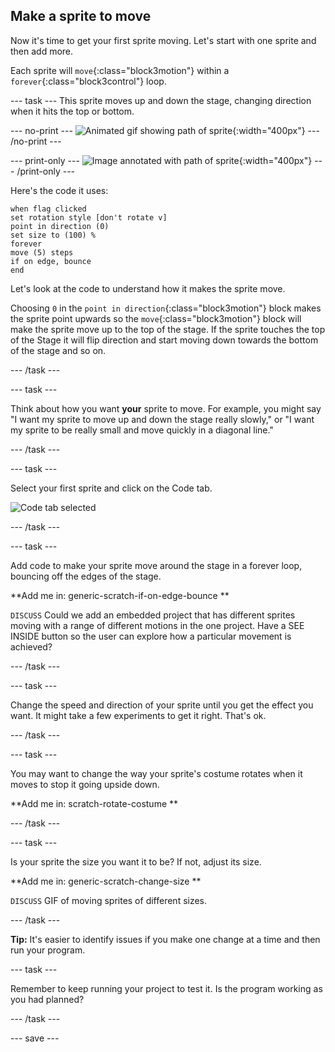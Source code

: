 ## Make a sprite to move

Now it's time to get your first sprite moving. Let's start with one sprite and then add more. 

Each sprite will `move`{:class="block3motion"} within a `forever`{:class="block3control"} loop. 

--- task ---
This sprite moves up and down the stage, changing direction when it hits the top or bottom. 

--- no-print ---
![Animated gif showing path of sprite](images/moving-up-down.gif){:width="400px"}
--- /no-print ---

--- print-only ---
![Image annotated with path of sprite](images/moving-up-down.png){:width="400px"}
--- /print-only ---

Here's the code it uses:

```blocks3
when flag clicked
set rotation style [don't rotate v]
point in direction (0)
set size to (100) %
forever
move (5) steps
if on edge, bounce
end
```

Let's look at the code to understand how it makes the sprite move.

Choosing `0` in the `point in direction`{:class="block3motion"} block makes the sprite point upwards so the `move`{:class="block3motion"} block will make the sprite move up to the top of the stage. If the sprite touches the top of the Stage it will flip direction and start moving down towards the bottom of the stage and so on. 

--- /task ---

--- task ---

Think about how you want **your** sprite to move. For example, you might say "I want my sprite to move up and down the stage really slowly," or "I want my sprite to be really small and move quickly in a diagonal line."

--- /task ---

--- task ---

Select your first sprite and click on the Code tab. 

![Code tab selected](images/codeTab.png)

--- /task ---

--- task ---

Add code to make your sprite move around the stage in a forever loop, bouncing off the edges of the stage. 

**Add me in: generic-scratch-if-on-edge-bounce **

`DISCUSS` Could we add an embedded project that has different sprites moving with a range of different motions in the one project. Have a SEE INSIDE button so the user can explore how a particular movement is achieved?

--- /task ---

--- task ---

Change the speed and direction of your sprite until you get the effect you want. It might take a few experiments to get it right. That's ok.

--- /task ---

--- task ---

You may want to change the way your sprite's costume rotates when it moves to stop it going upside down.

**Add me in: scratch-rotate-costume **

--- /task ---

--- task ---

Is your sprite the size you want it to be? If not, adjust its size.

**Add me in: generic-scratch-change-size **

`DISCUSS` GIF of moving sprites of different sizes.

--- /task ---

**Tip:** It's easier to identify issues if you make one change at a time and then run your program. 

--- task ---

Remember to keep running your project to test it. Is the program working as you had planned?

--- /task ---

--- save ---
